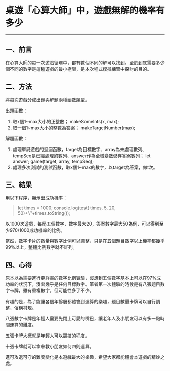 # 桌遊「心算大師」中，遊戲無解的機率有多少
---
## 一、前言
在心算大師的每一次遊戲循環中，都有數個不同的解可以找到。至於到底需要多少個不同的數字是這種遊戲的最小極限，是本次程式模擬練習中探討的目的。

## 二、方法
將每次遊戲分成出題與解題兩種函數類型。

出題函數：
1. 取x個1~max大小的正整數；
    makeSomeInts(x, max);
2. 取一個1~max大小的整數為答案；
    makeTargetNumber(max);
    
解題函數：
1. 處理單局遊戲的遞迴函數，target為目標數字、array為未處理數列、tempSeq是已經處理的數列、answer作為全域變數儲存答案數列；
    let answer;
    game(target, array, tempSeq);
2. 處理多次測試的測試函數，取x個1~max的數字，以target為答案，做t次。

## 三、結果
用以下程序，顯示出成功機率：
>let times = 1000;
>console.log(test( times, 5, 20, 50)+'/'+times.toString());

以1000次遊戲，每局五個數字，數字最大20，答案數字最大50為例，可以得到至少970/1000成功機率的比例。

當然，數字卡片的數量與數字比例可以調整，只是在五個題目數字以上機率都幾乎99%以上，整體比例數字就不詳列。

## 四、心得

原本以為需要進行更詳盡的數字比例實驗，沒想到五個數字基本上可以在97%成功率的狀況下，湊出幾乎是任何目標數字。筆者第一次體驗的時候是有八張題目數字卡牌，雖有重複數字，但可能性多了不少。

有趣的是，為了能讓各個年齡層都體會到運算的樂趣，題目數量卡牌可以自行調整，俗稱村規。

八張數字卡牌是年輕人需要先閉上可愛的嘴巴，讓老年人及小朋友可以有多一點時間運算的難度。

五張卡牌大概就是年輕人可以競技的程度。

十張卡牌就可以拿來教小朋友如何四則運算。

進可攻退可守的難度變化是本遊戲最大的樂趣，希望大家都能體會本遊戲的精妙之處。
